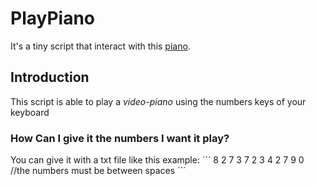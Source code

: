# PlayPiano
It's a tiny script that interact with this <a href="https://youtu.be/3gZC5763wYk">piano</a>. 
## Introduction
This script is able to play a *video-piano* using the numbers keys of your keyboard
### How Can I give it the numbers I want it play?
You can give it with a txt file like this example:
´´´
8 2 7 3 7 2 3 4 2 7 9 0 //the numbers must be between spaces
´´´
